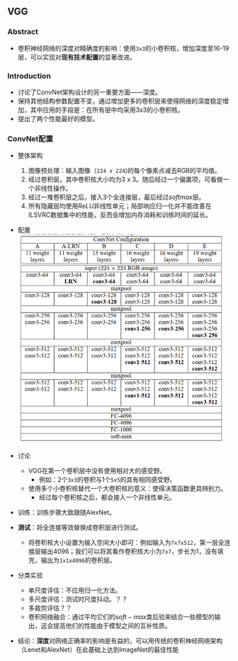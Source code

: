 ## VGG

### Abstract
* 卷积神经网络的深度对精确度的影响：使用`3x3`的小卷积核，增加深度至16-19层，可以实现对**现有技术配置**的显著改进。

### Introduction
* 讨论了ConvNet架构设计的另一重要方面——深度。
* 保持其他结构参数配置不变，通过增加更多的卷积层来使得网络的深度稳定增加，其中应用的手段是：在所有层中均采用3x3的小卷积核。
* 提出了两个性能最好的模型。

### ConvNet配置
* 整体架构
    1. 图像预处理：输入图像（`224 x 224`)的每个像素点减去RGB的平均值。
    2. 经过卷积层，其中卷积核大小均为3 x 3。随后经过一个偏置项，可看做一个非线性操作。
    3. 经过一堆卷积层之后，接入3个全连接层，最后经过$softmax$层。
    4. 所有隐藏层均使用$ReLU$非线性单元；局部响应归一化并不能改善在ILSVRC数据集中的性能，反而会增加内存消耗和训练时间的延长。

* 配置
![ConvNet配置](../imgs/VGG-ConvNet-config.png)

* 讨论
    * VGG在第一个卷积层中没有使用相对大的感受野。
        * 例如：2个`3x3`的卷积与1个`5x5`的具有相同感受野。
    * 使用多个小卷积核替代一个大卷积核的意义：使得决策函数更具辨别力。
        * 经过每个卷积核之后，都会接入一个非线性单元。

* 训练：训练步骤大致跟随AlexNet。

* **测试**：将全连接等效替换成卷积层进行测试。
    * 将卷积核大小设置为输入空间大小即可：例如输入为`7x7x512`，第一层全连接层输出4096；我们可以将其看作卷积核大小为`7x7`，步长为1，没有填充，输出为`1x1x4096`的卷积层。

* 分类实验
    * 单尺度评估：不应用归一化方法。
    * 多尺度评估：测试时尺度抖动。？？
    * 多裁剪评估？？
    * 卷积网络融合：通过平均它们的$soft-max$类后验来结合一些模型的输出，这会提高他们的性能由于模型之间的互补性质。

* 结论：**深度**对网络正确率的影响是有益的，可以用传统的卷积神经网络架构（Lenet和AlexNet）在此基础上达到ImageNet的最佳性能


